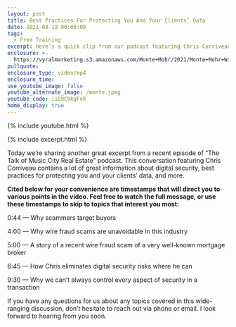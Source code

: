 ```yaml
---
layout: post
title: Best Practices For Protecting You And Your Clients’ Data
date: 2021-08-19 00:00:00
tags:
  - Free Training
excerpt: Here’s a quick clip from our podcast featuring Chris Corriveau.
enclosure: >-
  https://vyralmarketing.s3.amazonaws.com/Monte+Mohr/2021/Monte+Mohr+Wire+Fraud.mp4
pullquote:
enclosure_type: video/mp4
enclosure_time:
use_youtube_image: false
youtube_alternate_image: /monte.jpeg
youtube_code: iiG9C9kgFe8
home_display: true
---
```

{% include youtube.html %}

{% include excerpt.html %}

Today we’re sharing another great excerpt from a recent episode of “The Talk of Music City Real Estate” podcast. This conversation featuring Chris Corriveau contains a lot of great information about digital security, best practices for protecting you and your clients’ data, and more.&nbsp;

**Cited below for your convenience are timestamps that will direct you to various points in the video. Feel free to watch the full message, or use these timestamps to skip to topics that interest you most:**

0:44 — Why scammers target buyers

4:00 — Why wire fraud scams are unavoidable in this industry

5:00 — A story of a recent wire fraud scam of a very well-known mortgage broker

6:45 — How Chris eliminates digital security risks where he can

9:30 — Why we can’t always control every aspect of security in a transaction

If you have any questions for us about any topics covered in this wide-ranging discussion, don’t hesitate to reach out via phone or email. I look forward to hearing from you soon.

